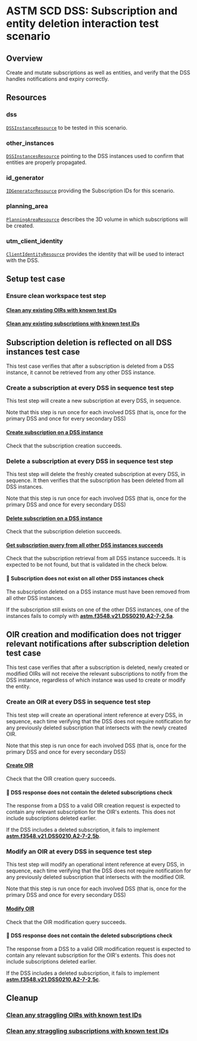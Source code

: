 # ASTM SCD DSS: Subscription and entity deletion interaction test scenario

## Overview

Create and mutate subscriptions as well as entities, and verify that the DSS handles notifications and expiry correctly.

## Resources

### dss

[`DSSInstanceResource`](../../../../resources/astm/f3548/v21/dss.py) to be tested in this scenario.

### other_instances

[`DSSInstancesResource`](../../../../resources/astm/f3548/v21/dss.py) pointing to the DSS instances used to confirm that entities are properly propagated.

### id_generator

[`IDGeneratorResource`](../../../../resources/interuss/id_generator.py) providing the Subscription IDs for this scenario.

### planning_area

[`PlanningAreaResource`](../../../../resources/astm/f3548/v21/planning_area.py) describes the 3D volume in which subscriptions will be created.

### utm_client_identity

[`ClientIdentityResource`](../../../../resources/communications/client_identity.py) provides the identity that will be used to interact with the DSS.

## Setup test case

### Ensure clean workspace test step

#### [Clean any existing OIRs with known test IDs](clean_workspace_op_intents.md)

#### [Clean any existing subscriptions with known test IDs](clean_workspace_subs.md)

## Subscription deletion is reflected on all DSS instances test case

This test case verifies that after a subscription is deleted from a DSS instance, it cannot be retrieved from any other
DSS instance.

### Create a subscription at every DSS in sequence test step

This test step will create a new subscription at every DSS, in sequence.

Note that this step is run once for each involved DSS (that is, once for the primary DSS and once for every secondary DSS)

#### [Create subscription on a DSS instance](./fragments/sub/crud/create_query.md)

Check that the subscription creation succeeds.

### Delete a subscription at every DSS in sequence test step

This test step will delete the freshly created subscription at every DSS, in sequence.
It then verifies that the subscription has been deleted from all DSS instances.

Note that this step is run once for each involved DSS (that is, once for the primary DSS and once for every secondary DSS)

#### [Delete subscription on a DSS instance](./fragments/sub/crud/delete_query.md)

Check that the subscription deletion succeeds.

#### [Get subscription query from all other DSS instances succeeds](./fragments/sub/crud/read_query.md)

Check that the subscription retrieval from all DSS instance succeeds.
It is expected to be not found, but that is validated in the check below.

#### 🛑 Subscription does not exist on all other DSS instances check

The subscription deleted on a DSS instance must have been removed from all other DSS instances.

If the subscription still exists on one of the other DSS instances, one of the instances fails to comply with **[astm.f3548.v21.DSS0210,A2-7-2,5a](../../../../requirements/astm/f3548/v21.md)**.


## OIR creation and modification does not trigger relevant notifications after subscription deletion test case

This test case verifies that after a subscription is deleted, newly created or modified OIRs will not receive the
relevant subscriptions to notify from the DSS instance, regardless of which instance was used to create or modify the
entity.

### Create an OIR at every DSS in sequence test step

This test step will create an operational intent reference at every DSS, in sequence, each time verifying that the DSS
does not require notification for any previously deleted subscription that intersects with the newly created OIR.

Note that this step is run once for each involved DSS (that is, once for the primary DSS and once for every secondary DSS)

#### [Create OIR](./fragments/oir/crud/create_query.md)

Check that the OIR creation query succeeds.

#### 🛑 DSS response does not contain the deleted subscriptions check

The response from a DSS to a valid OIR creation request is expected to contain any relevant subscription for the OIR's
extents. This does not include subscriptions deleted earlier.

If the DSS includes a deleted subscription, it fails to implement **[astm.f3548.v21.DSS0210,A2-7-2,5b](../../../../requirements/astm/f3548/v21.md)**.

### Modify an OIR at every DSS in sequence test step

This test step will modify an operational intent reference at every DSS, in sequence, each time verifying that the DSS
does not require notification for any previously deleted subscription that intersects with the modified OIR.

Note that this step is run once for each involved DSS (that is, once for the primary DSS and once for every secondary DSS)

#### [Modify OIR](./fragments/oir/crud/update_query.md)

Check that the OIR modification query succeeds.

#### 🛑 DSS response does not contain the deleted subscriptions check

The response from a DSS to a valid OIR modification request is expected to contain any relevant subscription for the
OIR's extents. This does not include subscriptions deleted earlier.

If the DSS includes a deleted subscription, it fails to implement **[astm.f3548.v21.DSS0210,A2-7-2,5c](../../../../requirements/astm/f3548/v21.md)**.


## Cleanup

### [Clean any straggling OIRs with known test IDs](clean_workspace_op_intents.md)

### [Clean any straggling subscriptions with known test IDs](clean_workspace_subs.md)
